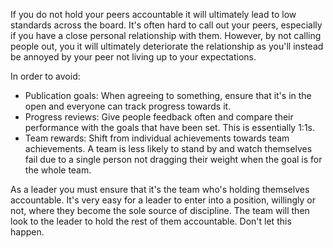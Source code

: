 If you do not hold your peers accountable it will ultimately lead to low standards across the board. It's often hard to call out your peers, especially if you have a close personal relationship with them. However, by not calling people out, you it will ultimately deteriorate the relationship as you'll instead be annoyed by your peer not living up to your expectations.

In order to avoid:
- Publication goals: When agreeing to something, ensure that it's in the open and everyone can track progress towards it.
- Progress reviews: Give people feedback often and compare their performance with the goals that have been set. This is essentially 1:1s.
- Team rewards: Shift from individual achievements towards team achievements. A team is less likely to stand by and watch themselves fail due to a single person not dragging their weight when the goal is for the whole team.

As a leader you must ensure that it's the team who's holding themselves accountable. It's very easy for a leader to enter into a position, willingly or not, where they become the sole source of discipline. The team will then look to the leader to hold the rest of them accountable. Don't let this happen.
